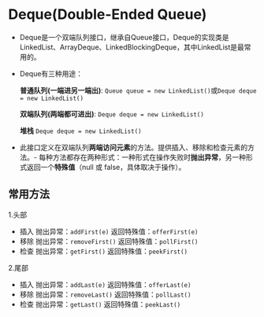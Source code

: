 # Deque(Double-Ended Queue)

- Deque是一个双端队列接口，继承自Queue接口，Deque的实现类是LinkedList、ArrayDeque、LinkedBlockingDeque，其中LinkedList是最常用的。
- Deque有三种用途：

    **普通队列(一端进另一端出)**:
    `Queue queue = new LinkedList()`或`Deque deque = new LinkedList()`

    **双端队列(两端都可进出)**:
    `Deque deque = new LinkedList()`

    **堆栈**
    `Deque deque = new LinkedList()`
- 此接口定义在双端队列**两端访问元素**的方法。提供插入、移除和检查元素的方法。- 每种方法都存在两种形式：一种形式在操作失败时**抛出异常**，另一种形式返回一个**特殊值**（null 或 false，具体取决于操作）。

## 常用方法

1.头部

- 插入
抛出异常：`addFirst(e)`
返回特殊值：`offerFirst(e)`
- 移除
抛出异常：`removeFirst()`
返回特殊值：`pollFirst()`
- 检查
抛出异常：`getFirst()`
返回特殊值：`peekFirst()`

2.尾部

- 插入
抛出异常：`addLast(e)`
返回特殊值：`offerLast(e)`
- 移除
抛出异常：`removeLast()`
返回特殊值：`pollLast()`
- 检查
抛出异常：`getLast()`
返回特殊值：`peekLast()`
